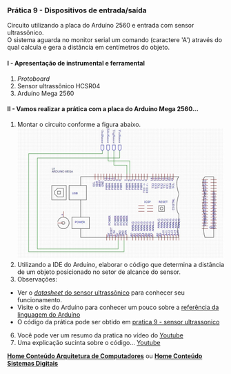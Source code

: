### Prática 9 - Dispositivos de entrada/saída
Circuito utilizando a placa do Arduíno 2560 e entrada com sensor ultrassônico.  
O sistema aguarda no monitor serial um comando (caractere 'A') através do qual calcula e gera a distância em centímetros do objeto.

#### I - Apresentação de instrumental e ferramental
1. *Protoboard*
2. Sensor ultrassônico HCSR04
3. Arduíno Mega 2560

#### II - Vamos realizar a prática com a placa do Arduíno Mega 2560...
1. Montar  o circuito conforme a figura abaixo.  
![Esquema de ligação sensor ultrassônico com Arduino](/arq_aulas/images/praticasensorultrassonico.jpg) 
3. Utilizando a IDE do Arduíno, elaborar o código que determina a distância de um objeto posicionado no setor de alcance do sensor.
4. Observações:  
- Ver o [*datasheet* do sensor ultrassônico](https://github.com/claytonjasilva/claytonjasilva.github.io/blob/main/arduino/datasheet_sensorultrassonico.md) para conhecer seu funcionamento.  
- Visite o site do Arduíno para conhecer um pouco sobre a [referência da linguagem do Arduíno](https://www.arduino.cc/reference/en/)  
- O código da prática pode ser obtido em [pratica 9 - sensor ultrassonico](https://github.com/claytonjasilva/prog_exemplos/blob/main/pratica_sensorultrassonico.ino)  
6. Você pode ver um resumo da pratica no vídeo do [Youtube](https://www.youtube.com/watch?v=17DMZC9p-jM)  
7. Uma explicação sucinta sobre o código... [Youtube](https://youtu.be/F5vX2qY2nHA)  

**[Home Conteúdo Arquitetura de Computadores](https://github.com/claytonjasilva/claytonjasilva.github.io/blob/main/arq_aulas.md)**  ou 
**[Home Conteúdo Sistemas Digitais](https://github.com/claytonjasilva/claytonjasilva.github.io/blob/main/sisdig_aulas.md)**   
